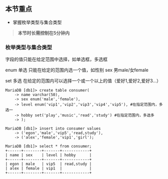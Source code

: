 ## 本节重点

* 掌握枚举类型与集合类型

> **本节时长需控制在5分钟内**

### 枚举类型与集合类型

字段的值只能在给定范围中选择，如单选框，多选框

enum 单选 只能在给定的范围内选一个值，如性别 sex 男male/女female

set 多选 在给定的范围内可以选择一个或一个以上的值（爱好1,爱好2,爱好3...）

```
MariaDB [db1]> create table consumer( 
    -> name varchar(50),
    -> sex enum('male','female'),
    -> level enum('vip1','vip2','vip3','vip4','vip5'), #在指定范围内，多选一
    -> hobby set('play','music','read','study') #在指定范围内，多选多
    -> );

MariaDB [db1]> insert into consumer values  
    -> ('egon','male','vip5','read,study'),
    -> ('alex','female','vip1','girl');

MariaDB [db1]> select * from consumer;
+------+--------+-------+------------+
| name | sex    | level | hobby      |
+------+--------+-------+------------+
| egon | male   | vip5  | read,study |
| alex | female | vip1  |            |
+------+--------+-------+------------+
```



